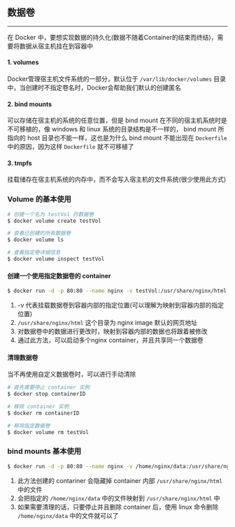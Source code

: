 ## 数据卷

---

在 Docker 中，要想实现数据的持久化(数据不随着Container的结束而终结)，需要将数据从宿主机挂在到容器中

#### 1. volumes

Docker管理宿主机文件系统的一部分，默认位于 `/var/lib/docker/volumes` 目录中，当创建时不指定卷名时，Docker会帮助我们默认的创建匿名

#### 2. bind mounts

可以存储在宿主机的系统的任意位置，但是 bind mount 在不同的宿主机系统时是不可移植的，像 windows 和 linux 系统的目录结构是不一样的， bind mount 所指向的 host 目录也不能一样，这也是为什么 bind mount 不能出现在 `Dockerfile` 中的原因，因为这样 `Dockerfile` 就不可移植了

#### 3. tmpfs

挂载储存在宿主机系统的内存中，而不会写入宿主机的文件系统(很少使用此方式)

### Volume 的基本使用

```sh
# 创建一个名为 testVol 的数据卷
$ docker volume create testVol

# 查看已创建的所有数据卷
$ docker volume ls

# 查看指定卷详细信息
$ docker volume inspect testVol
```

#### 创建一个使用指定数据卷的 container

```sh
$ docker run -d -p 80:80 --name nginx -v testVol:/usr/share/nginx/html imageID
```

1. -v 代表挂载数据卷到容器内部的指定位置(可以理解为映射到容器内部的指定位置)
2. `/usr/share/nginx/html` 这个目录为 nginx image 默认的网页地址
3. 对数据卷中的数据进行更改时，映射到容器内部的数据也将跟着被修改
4. 通过此方法，可以启动多个nginx container，并且共享同一个数据卷

#### 清理数据卷

当不再使用自定义数据卷时，可以进行手动清除

```sh
# 首先需要停止 container 实例
$ docker stop containerID

# 移除 container 实例
$ docker rm containerID

# 移除指定数据卷
$ docker volume rm testVol
```

### bind mounts 基本使用

```sh
$ docker run -d -p 80:80 --name nginx -v /home/nginx/data:/usr/share/nginx/html imageID
```

1. 此方法创建的 contariner 会隐藏掉 container 内部 `/usr/share/nginx/html` 中的文件
2. 会把指定的 `/home/nginx/data` 中的文件映射到 `/usr/share/nginx/html` 中
3. 如果需要清理的话，只要停止并且删除 container 后，使用 linux 命令删除 `/home/nginx/data` 中的文件就可以了

